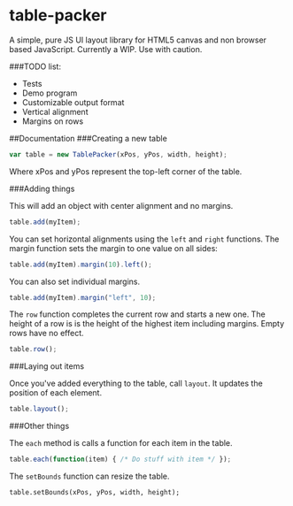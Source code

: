 table-packer
============

A simple, pure JS UI layout library for HTML5 canvas and non browser based
JavaScript. Currently a WIP. Use with caution.

###TODO list:
 * Tests
 * Demo program
 * Customizable output format
 * Vertical alignment
 * Margins on rows


##Documentation
###Creating a new table

```javascript
var table = new TablePacker(xPos, yPos, width, height);
```
Where xPos and yPos represent the top-left corner of the table.

###Adding things

This will add an object with center alignment and no margins.

```javascript
table.add(myItem);
```

You can set horizontal alignments using the `left` and `right` functions. The margin
function sets the margin to one value on all sides:

```javascript
table.add(myItem).margin(10).left();
```
You can also set individual margins.

```javascript
table.add(myItem).margin("left", 10);
```

The `row` function completes the current row and starts a new one. The height of a row is
is the height of the highest item including margins. Empty rows have no effect.

```javascript
table.row();
```

###Laying out items

Once you've added everything to the table, call `layout`. It updates the position of each element.

```javascript
table.layout();
```


###Other things

The `each` method is calls a function for each item in the table.

```javascript
table.each(function(item) { /* Do stuff with item */ });
```


The `setBounds` function can resize the table.

```setBounds
table.setBounds(xPos, yPos, width, height);
```





